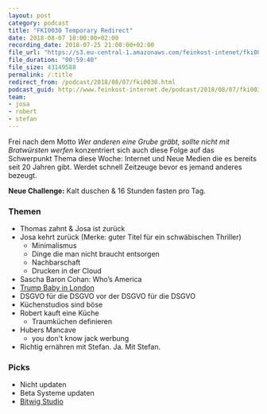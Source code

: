 ```yaml
---
layout: post
category: podcast
title: "FKI0030 Temporary Redirect"
date: 2018-08-07 10:00:00+02:00
recording_date: 2018-07-25 21:00:00+02:00
file_url: "https://s3.eu-central-1.amazonaws.com/feinkost-intenet/fki0030.mp3"
file_duration: "00:59:40"
file_size: 43149588
permalink: /:title
redirect_from: /podcast/2018/08/07/fki0030.html
podcast_guid: http://www.feinkost-internet.de/podcast/2018/08/07/fki0030.html
team:
- josa
- robert
- stefan
---
```


Frei nach dem Motto _Wer anderen eine Grube gräbt, sollte nicht mit Bratwürsten werfen_ konzentriert sich auch diese Folge auf das Schwerpunkt Thema diese Woche: Internet und Neue Medien die es bereits seit 20 Jahren gibt. Werdet schnell Zeitzeuge bevor es jemand anderes bezeugt.

__Neue Challenge:__ Kalt duschen & 16 Stunden fasten pro Tag.

### Themen
- Thomas zahnt & Josa ist zurück
- Josa kehrt zurück (Merke: guter Titel für ein schwäbischen Thriller)
  - Minimalismus
  - Dinge die man nicht braucht entsorgen
  - Nachbarschaft
  - Drucken in der Cloud
- Sascha Baron Cohan: Who’s America
- [Trump Baby in London](https://twitter.com/TrumpBabyUK/status/1017777049786822657)
- DSGVO für die DSGVO vor der DSGVO für die DSGVO
- Küchenstudios sind böse
- Robert kauft eine Küche
  - Traumküchen definieren
- Hubers Mancave
  - you don't know jack werbung
- Richtig ernähren mit Stefan. Ja. Mit Stefan.

### Picks
- Nicht updaten
- Beta Systeme updaten
- [Bitwig Studio](https://www.bitwig.com/en/home.html)
